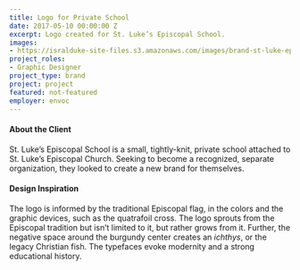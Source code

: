 ```yaml
---
title: Logo for Private School
date: 2017-05-10 00:00:00 Z
excerpt: Logo created for St. Luke’s Episcopal School.
images:
- https://isralduke-site-files.s3.amazonaws.com/images/brand-st-luke-episcopal-school-designed-isral-duke.jpg
project_roles:
- Graphic Designer
project_type: brand
project: project
featured: not-featured
employer: envoc
---
```


#### About the Client

St. Luke’s Episcopal School is a small, tightly-knit, private school attached to St. Luke’s Episcopal Church. Seeking to become a recognized, separate organization, they looked to create a new brand for themselves. 

#### Design Inspiration

The logo is informed by the traditional Episcopal flag, in the colors and the graphic devices, such as the quatrafoil cross. The logo sprouts from the Episcopal tradition but isn’t limited to it, but rather grows from it. Further, the negative space around the burgundy center creates an _ichthys_, or the legacy Christian fish. The typefaces evoke modernity and a strong educational history.
